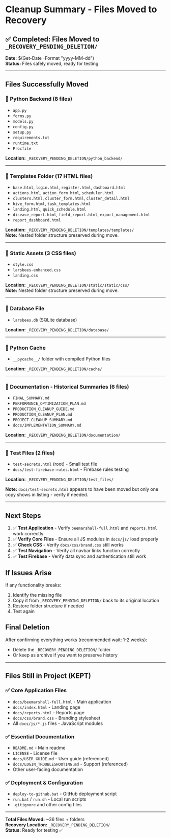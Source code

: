 # Cleanup Summary - Files Moved to Recovery

## ✅ Completed: Files Moved to `_RECOVERY_PENDING_DELETION/`

**Date:** $(Get-Date -Format "yyyy-MM-dd")  
**Status:** Files safely moved, ready for testing

---

## Files Successfully Moved

### 📁 Python Backend (8 files)
- `app.py`
- `forms.py`
- `models.py`
- `config.py`
- `setup.py`
- `requirements.txt`
- `runtime.txt`
- `Procfile`

**Location:** `_RECOVERY_PENDING_DELETION/python_backend/`

---

### 📁 Templates Folder (17 HTML files)
- `base.html`, `login.html`, `register.html`, `dashboard.html`
- `actions.html`, `action_form.html`, `scheduler.html`
- `clusters.html`, `cluster_form.html`, `cluster_detail.html`
- `hive_form.html`, `task_templates.html`
- `landing.html`, `quick_schedule.html`
- `disease_report.html`, `field_report.html`, `export_management.html`
- `report_dashboard.html`

**Location:** `_RECOVERY_PENDING_DELETION/templates/templates/`  
**Note:** Nested folder structure preserved during move.

---

### 📁 Static Assets (3 CSS files)
- `style.css`
- `larsbees-enhanced.css`
- `landing.css`

**Location:** `_RECOVERY_PENDING_DELETION/static/static/css/`  
**Note:** Nested folder structure preserved during move.

---

### 📁 Database File
- `larsbees.db` (SQLite database)

**Location:** `_RECOVERY_PENDING_DELETION/database/`

---

### 📁 Python Cache
- `__pycache__/` folder with compiled Python files

**Location:** `_RECOVERY_PENDING_DELETION/cache/`

---

### 📁 Documentation - Historical Summaries (6 files)
- `FINAL_SUMMARY.md`
- `PERFORMANCE_OPTIMIZATION_PLAN.md`
- `PRODUCTION_CLEANUP_GUIDE.md`
- `PRODUCTION_CLEANUP_PLAN.md`
- `PROJECT_CLEANUP_SUMMARY.md`
- `docs/IMPLEMENTATION_SUMMARY.md`

**Location:** `_RECOVERY_PENDING_DELETION/documentation/`

---

### 📁 Test Files (2 files)
- `test-secrets.html` (root) - Small test file
- `docs/test-firebase-rules.html` - Firebase rules testing

**Location:** `_RECOVERY_PENDING_DELETION/test_files/`

**Note:** `docs/test-secrets.html` appears to have been moved but only one copy shows in listing - verify if needed.

---

## Next Steps

1. ✅ **Test Application** - Verify `beemarshall-full.html` and `reports.html` work correctly
2. ✅ **Verify Core Files** - Ensure all JS modules in `docs/js/` load properly
3. ✅ **Check CSS** - Verify `docs/css/brand.css` still works
4. ✅ **Test Navigation** - Verify all navbar links function correctly
5. ✅ **Test Firebase** - Verify data sync and authentication still work

## If Issues Arise

If any functionality breaks:
1. Identify the missing file
2. Copy it from `_RECOVERY_PENDING_DELETION/` back to its original location
3. Restore folder structure if needed
4. Test again

## Final Deletion

After confirming everything works (recommended wait: 1-2 weeks):
- Delete the `_RECOVERY_PENDING_DELETION/` folder
- Or keep as archive if you want to preserve history

---

## Files Still in Project (KEPT)

### ✅ Core Application Files
- `docs/beemarshall-full.html` - Main application
- `docs/index.html` - Landing page
- `docs/reports.html` - Reports page
- `docs/css/brand.css` - Branding stylesheet
- All `docs/js/*.js` files - JavaScript modules

### ✅ Essential Documentation
- `README.md` - Main readme
- `LICENSE` - License file
- `docs/USER_GUIDE.md` - User guide (referenced)
- `docs/LOGIN_TROUBLESHOOTING.md` - Support (referenced)
- Other user-facing documentation

### ✅ Deployment & Configuration
- `deploy-to-github.bat` - GitHub deployment script
- `run.bat` / `run.sh` - Local run scripts
- `.gitignore` and other config files

---

**Total Files Moved:** ~36 files + folders  
**Recovery Location:** `_RECOVERY_PENDING_DELETION/`  
**Status:** Ready for testing ✅

